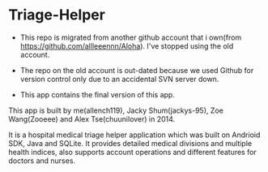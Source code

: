 # Triage-Helper

* This repo is migrated from another github account that i own(from https://github.com/allleeennn/Aloha). I've stopped using the old account. 

* The repo on the old account is out-dated because we used Github for version control only due to an accidental SVN server down. 

* This app contains the final version of this app. 


This app is built by me(allench119), Jacky Shum(jackys-95), Zoe Wang(Zooeee) and Alex Tse(chuunilover) in 2014.

It is a hospital medical triage helper application which was built on Andrioid SDK, Java and SQLite.
It provides detailed medical divisions and multiple health indices, also supports account operations and different features for doctors and nurses.

